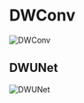 # DWConv

![DWConv](C:\Users\lab509\code\ALab\DWConv\DWConv.png)

## DWUNet

![DWUNet](C:\Users\lab509\code\ALab\DWConv\DWUNet.png)